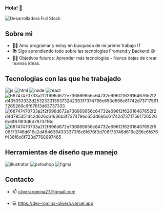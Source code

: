 ### Hola! 👋
![Desarrolladora Full Stack](https://user-images.githubusercontent.com/89470788/179838629-57bff634-dc88-4b88-9bbf-4cfcb42a43d6.gif)


## Sobre mi

- 👨‍💻 Amo programar y estoy en busqueda de mi primer trabajo IT 
- 📚 Sigo aprendiendo todo sobre las tecnologías Frontend y Backend 😅
- 💪🏼 Objetivos futuros: Aprender más tecnologías - Nunca dejes de crear nuevas ideas.


## Tecnologias con las que he trabajado


![js](https://user-images.githubusercontent.com/89470788/179840206-818bdcc1-666c-4b63-a9a7-b16638b6af19.svg)
![html](https://user-images.githubusercontent.com/89470788/179843482-39b09d7f-1c47-4797-9552-8144a056b205.svg)
![node](https://user-images.githubusercontent.com/89470788/179841874-22ca1b49-8b22-46bd-bd1c-6ac5bc73c03f.svg)
![react](https://user-images.githubusercontent.com/89470788/179842421-1ca9eb60-0f36-4428-b2a1-3ff2ae68ab3c.svg)
![68747470733a2f2f696d672e736869656c64732e696f2f62616467652f2d435353332d2532333135373242363f7374796c653d666c61742d737175617265266c6f676f3d63737333](https://user-images.githubusercontent.com/89470788/179842793-658bc4cc-41c0-4a3e-959e-e445cfd8b658.svg)
![68747470733a2f2f696d672e736869656c64732e696f2f62616467652f2d4d7953514c2d626c61636b3f7374796c653d666c61742d737175617265266c6f676f3d6d7973716c](https://user-images.githubusercontent.com/89470788/179843667-f8c0c1f2-e8aa-4111-8364-9e922bb17eb7.svg)
![68747470733a2f2f696d672e736869656c64732e696f2f62616467652f506f73746d616e2d4646364333373f6c6f676f3d706f73746d616e266c6f676f436f6c6f723d7768697465](https://user-images.githubusercontent.com/89470788/179845119-0333460b-7b7b-4a5a-b363-f3e17a192b6e.svg)



## Herramientas de diseño que manejo
![illustrator](https://user-images.githubusercontent.com/89470788/179844009-8e862ebb-b259-4ec8-acfe-dac403500f1b.svg)
![potoshop](https://user-images.githubusercontent.com/89470788/179844141-1f73cd2b-ec57-4ef1-a3bc-919a6de981d0.svg)
![figma](https://user-images.githubusercontent.com/89470788/179844296-b7c7e715-4f09-44e3-9655-7479bd5ce53e.svg)

## Contacto
- 📫 [oliveraromina27@gmail.com](mailto:oliveraromina27@gmail.com)

- 💻 https://dev-romina-olivera.vercel.app









